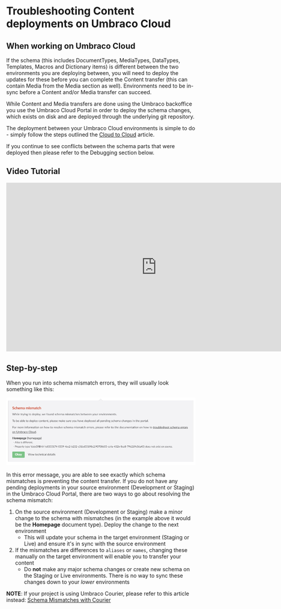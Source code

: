 # Troubleshooting Content deployments on Umbraco Cloud

## When working on Umbraco Cloud

If the schema (this includes DocumentTypes, MediaTypes, DataTypes, Templates, Macros and Dictionary items) is different between the two environments you are deploying between, you will need to deploy the updates for these before you can complete the Content transfer (this can contain Media from the Media section as well). Environments need to be in-sync before a Content and/or Media transfer can succeed.

While Content and Media transfers are done using the Umbraco backoffice you use the Umbraco Cloud Portal in order to deploy the schema changes, which exists on disk and are deployed through the underlying git repository. 

The deployment between your Umbraco Cloud environments is simple to do - simply follow the steps outlined the [Cloud to Cloud](https://our.umbraco.com/documentation/Umbraco-Cloud/Deployment/Cloud-to-Cloud/) article.

If you continue to see conflicts between the schema parts that were deployed then please refer to the Debugging section below.

## Video Tutorial

<iframe width="800" height="450" src="https://www.youtube.com/embed/uygPdVoLcvU" frameborder="0" allow="autoplay; encrypted-media" allowfullscreen></iframe>

## Step-by-step

When you run into schema mismatch errors, they will usually look something like this:

![Schema Mismatch error message](images/schema-mismatch-on-transfer.png)

In this error message, you are able to see exactly which schema mismatches is preventing the content transfer. If you do not have any pending deployments in your source environment (Development or Staging) in the Umbraco Cloud Portal, there are two ways to go about resolving the schema mismatch:

1. On the source environment (Development or Staging) make a minor change to the schema with mismatches (in the example above it would be the **Homepage** document type). Deploy the change to the next environment
    * This will update your schema in the target environment (Staging or Live) and ensure it's in sync with the source environment
2. If the mismatches are differences to `aliases` or `names`, changing these manually on the target environment will enable you to transfer your content
    * Do **not** make any major schema changes or create new schema on the Staging or Live environments. There is no way to sync these changes down to your *lower* environments

**NOTE**: If your project is using Umbraco Courier, please refer to this article instead: [Schema Mismatches with Courier](../../Courier/Schema-Mismatch-Courier)
